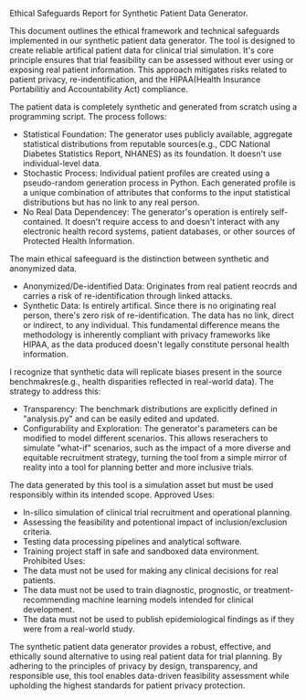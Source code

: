 Ethical Safeguards Report for Synthetic Patient Data Generator.

This document outlines the ethical framework and technical safeguards implemented in our synthetic patient data generator. The tool is designed to create reliable artifical patient data for clinical trial simulation. It's core principle ensures that trial feasibility can be assessed without ever using or exposing real patient information. This approach mitigates risks related to patient privacy, re-indentification, and the HIPAA(Health Insurance Portabilitiy and Accountability Act) compliance. 

The patient data is completely synthetic and generated from scratch using a programming script. The process follows:
- Statistical Foundation: The generator uses publicly available, aggregate statistical distributions from reputable sources(e.g., CDC National Diabetes Statistics Report, NHANES) as its foundation. It doesn't use individual-level data.
- Stochastic Process: Individual patient profiles are created using a pseudo-random generation process in Python. Each generated profile is a unique combination of attributes that conforms to the input statistical distributions but has no link to any real person. 
- No Real Data Dependencey: The generator's operation is entirely self-contained. It doesn't require access to and doesn't interact with any electronic health record systems, patient databases, or other sources of Protected Health Information.

The main ethical safeeguard is the distinction between synthetic and anonymized data.
- Anonymized/De-identified Data: Originates from real patient reocrds and carries a risk of re-identification through linked attacks.
- Synthetic Data: Is entirely artifical. Since there is no originating real person, there's zero risk of re-identification. The data has no link, direct or indirect, to any individual.
This fundamental difference means the methodology is inherently compliant with privacy frameworks like HIPAA, as the data produced doesn't legally constitute personal health information.

I recognize that synthetic data will replicate biases present in the source benchmakres(e.g., health disparities reflected in real-world data). The strategy to address this:
- Transparency: The benchmark distributions are explicitly defined in "analysis.py" and can be easily edited and updated.
- Configurability and Exploration: The generator's parameters can be modified to model different scenarios. This allows reserachers to simulate "what-if" scenarios, such as the impact of a more diverse and equitable recruitment strategy, turning the tool from a simple mirror of reality into a tool for planning better and more inclusive trials.

The data generated by this tool is a simulation asset but must be used responsibly within its intended scope. 
Approved Uses:
- In-silico simulation of clinical trial recruitment and operational planning.
- Assessing the feasibility and potentional impact of inclusion/exclusion criteria.
- Testing data processing pipelines and analytical software.
- Training project staff in safe and sandboxed data environment.
Prohibited Uses:
- The data must not be used for making any clinical decisions for real patients.
- The data must not be used to train diagnostic, prognostic, or treatment-recommending machine learning models intended for clinical development.
- The data must not be used to publish epidemiological findings as if they were from a real-world study.

The synthetic patient data generator provides a robust, effective, and ethically sound alternative to using real patient data for trial planning. By adhering to the principles of privacy by design, transparency, and responsible use, this tool enables data-driven feasibility assessment while upholding the highest standards for patient privacy protection.